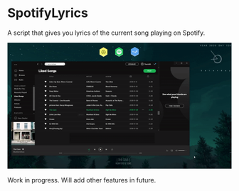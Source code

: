 # SpotifyLyrics
A script that gives you lyrics of the current song playing on Spotify.

![gif](demo.gif)

Work in progress. Will add other features in future.
